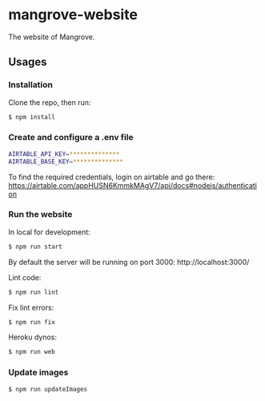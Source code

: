 # mangrove-website

The website of Mangrove.

## Usages

### Installation

Clone the repo, then run:
```bash
$ npm install
```

### Create and configure a .env file

```bash
AIRTABLE_API_KEY=**************
AIRTABLE_BASE_KEY=**************
```
To find the required credentials, login on airtable and go there: https://airtable.com/appHUSN6KmmkMAgV7/api/docs#nodejs/authentication

### Run the website

In local for development:
```bash
$ npm run start
```
By default the server will be running on port 3000: http://localhost:3000/

Lint code:
```bash
$ npm run lint
```

Fix lint errors:
```bash
$ npm run fix
```

Heroku dynos:
```bash
$ npm run web
```

### Update images

```bash
$ npm run updateImages
```